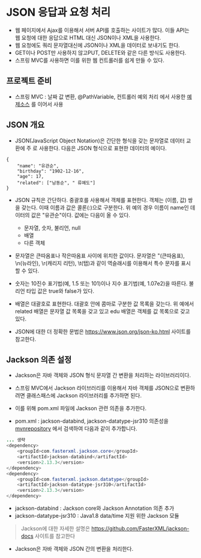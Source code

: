 # JSON 응답과 요청 처리

- 웹 페이지에서 Ajax를 이용해서 서버 API를 호출하는 사이트가 많다. 이들 API는 웹 요청에 대한 응답으로 HTML 대신 JSON이나 XML을 사용한다.
- 웹 요청에도 쿼리 문자열대신에 JSON이나 XML을 데이터로 보내기도 한다. 
- GET이나 POST만 사용하지 않고PUT, DELETE와 같은 다른 방식도 사용한다. 
- 스프링 MVC를 사용하면 이를 위한 웹 컨트롤러를 쉽게 만들 수 있다. 

## 프로젝트 준비
- 스프링 MVC : 날짜 값 변환, @PathVariable, 컨트롤러 예외 처리 에서 사용한 [예제소스](https://github.com/yonggyo1125/curriculum300H/tree/main/6.Spring%20%26%20Spring%20Boot(75%EC%8B%9C%EA%B0%84)/9%EC%9D%BC%EC%B0%A8(3h)%20-%20%EC%8A%A4%ED%94%84%EB%A7%81%20MVC(%EB%82%A0%EC%A7%9C%20%EA%B0%92%20%EB%B3%80%ED%99%98%2C%20%40PathVariable%2C%20%EC%BB%A8%ED%8A%B8%EB%A1%A4%EB%9F%AC%20%EC%98%88%EC%99%B8%20%EC%B2%98%EB%A6%AC)/%ED%95%99%EC%8A%B5%20%EC%98%88%EC%A0%9C) 를 이어서 사용


## JSON 개요
- JSON(JavaScript Object Notation)은 간단한 형식을 갖는 문자열로 데이터 교환에 주 로 사용한다. 다음은 JSON 형식으로 표현한 데이터의 예이다.

```
{
	"name": "유관순",
	"birthday": "1902-12-16",
	"age": 17,
	"related": ["남동순", " 류예도"]
}
```

- JSON 규칙은 간단하다. 중괄호를 사용해서 객체를 표현한다. 객체는 (이름, 값) 쌍을 갖는다. 이때 이름과 값은 콜론(:)으로 구분한다. 위 예의 경우 이름이 name인 데이터의 값은 "유관순"이다. 값에는 다음이 올 수 있다.

	- 문자열, 숫자, 불리언, null
	- 배열
	- 다른 객체

- 문자열은 큰따옴표나 작은따옴표 사이에 위치한 값이다. 문자열은 "(큰따옴표), \n(뉴라인), \r(캐리지 리턴), \t(탭)과 같이 역슬래시를 이용해서 특수 문자를 표시할 수 있다.

- 숫자는 10진수 표기법(예, 1.5 또는 101)이나 지수 표기법(예, 1.07e2)을 따른다. 불리언 타입 값은 true와 false가 있다.

- 배열은 대괄호로 표현한다. 대괄호 안에 콤마로 구분한 값 목록을 갖는다. 위 예에서 related 배열은 문자열 값 목록을 갖고 있고 edu 배열은 객체를 값 목록으로 갖고 있다.

- JSON에 대한 더 정확한 문법은 https://www.json.org/json-ko.html 사이트를 참고한다.

## Jackson 의존 설정

- Jackson은 자바 객체와 JSON 형식 문자열 간 변환을 처리하는 라이브러리이다. 
- 스프링 MVC에서 Jackson 라이브러리를 이용해서 자바 객체를 JSON으로 변환하려면 클래스패스에 Jackson 라이브러리를 추가하면 된다. 
- 이를 위해 pom.xml 파일에 Jackson 관련 의존을 추가한다.

- pom.xml : jackson-databind, jackson-datatype-jsr310 의존성을 [mvnrepository](https://mvnrepository.com/) 에서 검색하여 다음과 같이 추가합니다.

```java
... 생략 
<dependency>
	<groupId>com.fasterxml.jackson.core</groupId>
	<artifactId>jackson-databind</artifactId>
	<version>2.13.3</version>
</dependency>
<dependency>
	<groupId>com.fasterxml.jackson.datatype</groupId>
	<artifactId>jackson-datatype-jsr310</artifactId>
    <version>2.13.3</version>
</dependency>
```
- jackson-databind : Jackson core와 Jackson Annotation 의존 추가
- jackson-datatype-jsr310 : Java1.8 data/time 지원 위한 Jackson 모듈


> Jackson에 대한 자세한 설명은 https://github.com/FasterXML/jackson-docs 사이트를 참고한다

- Jackson은 자바 객체와 JSON 간의 변환을 처리한다.


